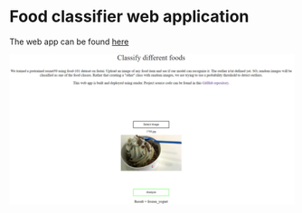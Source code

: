 # Food classifier web application
The web app can be found [here](https://food-classifier-los0.onrender.com)

![image](https://github.com/azizHakim/food_classifier/blob/master/web_app.PNG)
